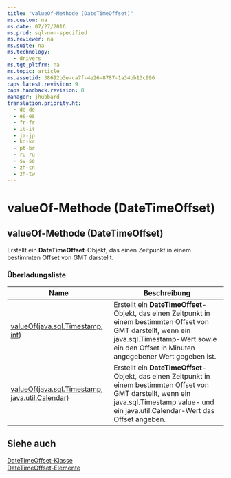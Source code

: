 ```yaml
---
title: "valueOf-Methode (DateTimeOffset)"
ms.custom: na
ms.date: 07/27/2016
ms.prod: sql-non-specified
ms.reviewer: na
ms.suite: na
ms.technology: 
  - drivers
ms.tgt_pltfrm: na
ms.topic: article
ms.assetid: 38692b3e-ca7f-4e26-8787-1a34bb13c996
caps.latest.revision: 9
caps.handback.revision: 8
manager: jhubbard
translation.priority.ht: 
  - de-de
  - es-es
  - fr-fr
  - it-it
  - ja-jp
  - ko-kr
  - pt-br
  - ru-ru
  - sv-se
  - zh-cn
  - zh-tw
---
```

# valueOf-Methode (DateTimeOffset)
    
## valueOf\-Methode \(DateTimeOffset\)  
 Erstellt ein **DateTimeOffset**\-Objekt, das einen Zeitpunkt in einem bestimmten Offset von GMT darstellt.  
  
### Überladungsliste  
  
|Name|Beschreibung|  
|----------|------------------|  
|[valueOf\(java.sql.Timestamp, int\)](../content/valueOf-Method--java.sql.Timestamp--int-.md)|Erstellt ein **DateTimeOffset**\-Objekt, das einen Zeitpunkt in einem bestimmten Offset von GMT darstellt, wenn ein java.sql.Timestamp\-Wert sowie ein den Offset in Minuten angegebener Wert gegeben ist.|  
|[valueOf\(java.sql.Timestamp, java.util.Calendar\)](../content/valueOf-Method--java.sql.Timestamp--java.util.Calendar-.md)|Erstellt ein **DateTimeOffset**\-Objekt, das einen Zeitpunkt in einem bestimmten Offset von GMT darstellt, wenn ein java.sql.Timestamp value\- und ein java.util.Calendar\-Wert das Offset angeben.|  
  
## Siehe auch  
 [DateTimeOffset-Klasse](../content/DateTimeOffset-Class.md)   
 [DateTimeOffset-Elemente](../content/DateTimeOffset-Members.md)  
  
  
